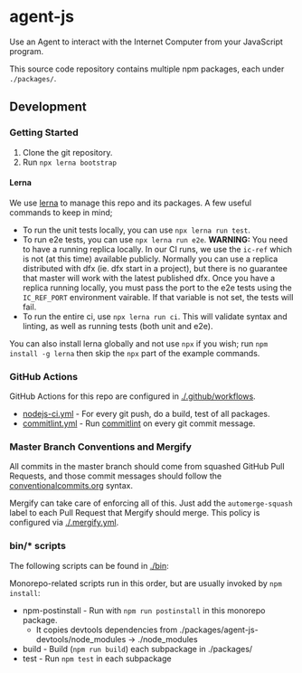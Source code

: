 # agent-js

Use an Agent to interact with the Internet Computer from your JavaScript program.

This source code repository contains multiple npm packages, each under `./packages/`.

## Development

### Getting Started

1. Clone the git repository.
2. Run `npx lerna bootstrap`

#### Lerna

We use [lerna](https://github.com/lerna/lerna) to manage this repo and its packages. A few useful
commands to keep in mind;

- To run the unit tests locally, you can use `npx lerna run test`.
- To run e2e tests, you can use `npx lerna run e2e`. **WARNING:** You need to have a running
  replica locally. In our CI runs, we use the `ic-ref` which is not (at this time) available
  publicly. Normally you can use a replica distributed with dfx (ie. dfx start in a project),
  but there is no guarantee that master will work with the latest published dfx. Once you have
  a replica running locally, you must pass the port to the e2e tests using the `IC_REF_PORT`
  environment vairable. If that variable is not set, the tests will fail.
- To run the entire ci, use `npx lerna run ci`. This will validate syntax and linting, as well
  as running tests (both unit and e2e).

You can also install lerna globally and not use `npx` if you wish; run `npm install -g lerna` then
skip the `npx` part of the example commands.

### GitHub Actions

GitHub Actions for this repo are configured in [./.github/workflows](./.github/workflows).

* [nodejs-ci.yml](./.github/workflows/nodejs-ci.yml) - For every git push, do a build, test of all packages.
* [commitlint.yml](./.github/workflows/commitlint.yml) - Run [commitlint](https://commitlint.js.org/#/) on every git commit message.

### Master Branch Conventions and Mergify

All commits in the master branch should come from squashed GitHub Pull Requests, and those commit messages should follow the [conventionalcommits.org](https://conventionalcommits.org) syntax.

Mergify can take care of enforcing all of this. Just add the `automerge-squash` label to each Pull Request that Mergify should merge. This policy is configured via [./.mergify.yml](./.mergify).

### bin/* scripts

The following scripts can be found in [./bin](./bin):

Monorepo-related scripts run in this order, but are usually invoked by `npm install`:

* npm-postinstall - Run with `npm run postinstall` in this monorepo package.
  * It copies devtools dependencies from ./packages/agent-js-devtools/node_modules -> ./node_modules
* build - Build (`npm run build`) each subpackage in ./packages/
* test - Run `npm test` in each subpackage
